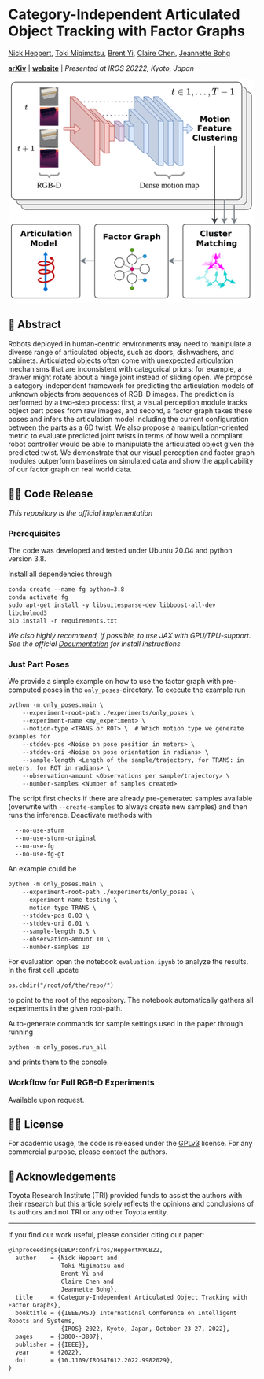 # Category-Independent Articulated Object Tracking with Factor Graphs
[Nick Heppert](https://rl.uni-freiburg.de/people/heppert), [Toki Migimatsu](https://cs.stanford.edu/~takatoki/), [Brent Yi](https://brentyi.com/), [Claire Chen](https://msl.stanford.edu/people/clairechen), [Jeannette Bohg](https://web.stanford.edu/~bohg/)

[**arXiv**](https://arxiv.org/abs/2205.03721) | [**website**](https://tinyurl.com/ycyva37v) |
*Presented at IROS 20222, Kyoto, Japan*

<p align="center">
  <img src="assets/overview.png" alt="Overview" width="500" />
</p>

## 📔 Abstract
Robots deployed in human-centric environments may need to manipulate a diverse range of articulated objects, such as doors, dishwashers, and cabinets. Articulated objects often come with unexpected articulation mechanisms that are inconsistent with categorical priors: for example, a drawer might rotate about a hinge joint instead of sliding open. We propose a category-independent framework for predicting the articulation models of unknown objects from sequences of RGB-D images. The prediction is performed by a two-step process: first, a visual perception module tracks object part poses from raw images, and second, a factor graph takes these poses and infers the articulation model including the current configuration between the parts as a 6D twist. We also propose a manipulation-oriented metric to evaluate predicted joint twists in terms of how well a compliant robot controller would be able to manipulate the articulated object given the predicted twist. We demonstrate that our visual perception and factor graph modules outperform baselines on simulated data and show the applicability of our factor graph on real world data.

## 👨‍💻 Code Release
*This repository is the official implementation*

### Prerequisites
The code was developed and tested under Ubuntu 20.04 and python version 3.8.

Install all dependencies through

```
conda create --name fg python=3.8
conda activate fg
sudo apt-get install -y libsuitesparse-dev libboost-all-dev libcholmod3
pip install -r requirements.txt
```

*We also highly recommend, if possible, to use JAX with GPU/TPU-support. See the official [Documentation](https://github.com/google/jax#pip-installation-gpu-cuda) for install instructions*

### Just Part Poses
We provide a simple example on how to use the factor graph with pre-computed poses in the `only_poses`-directory. To execute the example run
```
python -m only_poses.main \
    --experiment-root-path ./experiments/only_poses \ 
    --experiment-name <my_experiment> \ 
    --motion-type <TRANS or ROT> \  # Which motion type we generate examples for
    --stddev-pos <Noise on pose position in meters> \
    --stddev-ori <Noise on pose orientation in radians> \ 
    --sample-length <Length of the sample/trajectory, for TRANS: in meters, for ROT in radians> \ 
    --observation-amount <Observations per sample/trajectory> \ 
    --number-samples <Number of samples created>
```

The script first checks if there are already pre-generated samples available (overwrite with `--create-samples` to always create new samples) and then runs the inference. Deactivate methods with
```
  --no-use-sturm
  --no-use-sturm-original
  --no-use-fg
  --no-use-fg-gt
```

An example could be
```
python -m only_poses.main \
    --experiment-root-path ./experiments/only_poses \
    --experiment-name testing \
    --motion-type TRANS \
    --stddev-pos 0.03 \
    --stddev-ori 0.01 \
    --sample-length 0.5 \
    --observation-amount 10 \
    --number-samples 10
```

For evaluation open the notebook `evaluation.ipynb` to analyze the results. In the first cell update
```
os.chdir("/root/of/the/repo/") 
```
to point to the root of the repository. The notebook automatically gathers all experiments in the given root-path.

Auto-generate commands for sample settings used in the paper through running
```
python -m only_poses.run_all
```
and prints them to the console.

### Workflow for Full RGB-D Experiments
Available upon request.

## 👩‍⚖️ License
For academic usage, the code is released under the [GPLv3](https://www.gnu.org/licenses/gpl-3.0.en.html) license.
For any commercial purpose, please contact the authors.

## 🤝 Acknowledgements
Toyota Research Institute (TRI) provided funds to assist the authors with their research but this article solely reflects the opinions and conclusions of its authors and not TRI or any other Toyota entity.

---

If you find our work useful, please consider citing our paper:
```
@inproceedings{DBLP:conf/iros/HeppertMYCB22,
  author    = {Nick Heppert and
               Toki Migimatsu and
               Brent Yi and
               Claire Chen and
               Jeannette Bohg},
  title     = {Category-Independent Articulated Object Tracking with Factor Graphs},
  booktitle = {{IEEE/RSJ} International Conference on Intelligent Robots and Systems,
               {IROS} 2022, Kyoto, Japan, October 23-27, 2022},
  pages     = {3800--3807},
  publisher = {{IEEE}},
  year      = {2022},
  doi       = {10.1109/IROS47612.2022.9982029},
}
```
